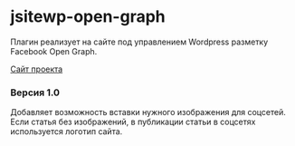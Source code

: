 # jsitewp-open-graph
Плагин реализует на сайте под управлением Wordpress разметку Facebook Open Graph.

[Сайт проекта](https://jinsite.ru/raznoe/wp/item/1-facebook-open-graph)

### Версия 1.0

Добавляет возможность вставки нужного изображения для соцсетей. Если статья без изображений, в публикации статьи в соцсетях используется логотип сайта.